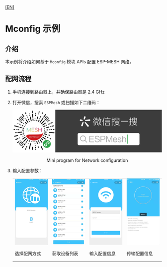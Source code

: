 [[EN]](./README_en.md)

# Mconfig 示例

## 介绍

本示例将介绍如何基于 `Mconfig` 模块 APIs 配置 ESP-MESH 网络。

## 配网流程

1. 手机连接到路由器上，并确保路由器是 2.4 GHz
2. 打开微信，搜索 `ESPMesh` 或扫描如下二维码：

	<div align=center>
	<img src="ESPMesh_program.png" width="800">
	<p>Mini program for Network configuration</p>
	</div>

3. 输入配置参数：

    <table>
        <tr>
            <td ><img src="choose_configuration.png" width="300"><p>选择配网方式</p></td>
            <td ><img src="get_device_list.png" width="300"><p>获取设备列表</p></td>
            <td ><img src="enter_configuration.png" width="300"><p>输入配置信息</p></td>
            <td ><img src="transfer_configuration.png" width="300"><p>传输配置信息</p></td>
        </tr>
    </table>